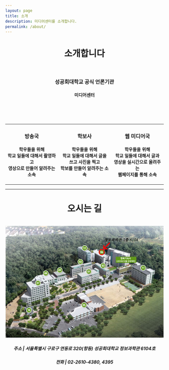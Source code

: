 ```yaml
---
layout: page
title: 소개
description: 미디어센터를 소개합니다.
permalink: /about/
---
```


<center><h1><strong>소개합니다</strong></h1></center>
<br/>

<center><h3><strong>성공회대학교 공식 언론기관</strong></h3></center>
<center><h4>미디어센터</h4></center>


<br/>

<table style="border: none;">
<tr>
<td style="width: 30%; height: auto">
<center><h3><strong>방송국</strong></h3></center>
<center><h4>학우들을 위해<br/>학교 일들에 대해서 촬영하고<br/>영상으로 만들어 알려주는 소속</h4></center>
</td>

<br/>


<td style="width: 30%; height: auto">
<center><h3><strong>학보사</strong></h3></center>
<center><h4>학우들을 위해<br/>학교 일들에 대해서 글을 쓰고 사진을 찍고<br/>학보를 만들어 알려주는 소속</h4></center>
</td>

<br/>


<td style="width: 30%; height: auto">
<center><h3><strong>웹 미디어국</strong></h3></center>
<center><h4>학우들을 위해<br/>학교 일들에 대해서 글과 영상을 실시간으로 올려주는<br/>웹페이지를 통해 소속</h4></center>
</td>
</tr>
</table>


<hr/>
<center><h1><strong>오시는 길</strong></h1></center>
<br/>
<img itemprop="image" src="/assets/img/profile/a1.jpg" alt="오시는 길" width="800" height="auto">
<center><h5>주소 | 서울특별시 구로구 연동로 320(항동) 성공회대학교 정보과학관 6104호</h5></center>
<center><h5>전화 | 02-2610-4380, 4395</h5></center>